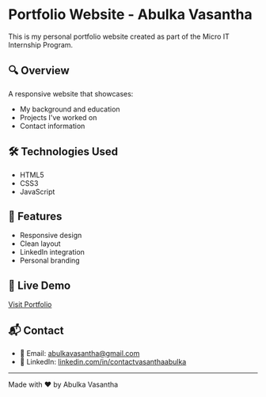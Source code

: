 # Portfolio Website - Abulka Vasantha

This is my personal portfolio website created as part of the Micro IT Internship Program.

## 🔍 Overview
A responsive website that showcases:
- My background and education
- Projects I've worked on
- Contact information

## 🛠️ Technologies Used
- HTML5
- CSS3
- JavaScript

## 📎 Features
- Responsive design
- Clean layout
- LinkedIn integration
- Personal branding

## 🔗 Live Demo
[Visit Portfolio](https://your-github-username.github.io/portfolio-website)

## 📬 Contact
- 📧 Email: abulkavasantha@gmail.com
- 🔗 LinkedIn: [linkedin.com/in/contactvasanthaabulka](https://www.linkedin.com/in/contactvasanthaabulka/)

---

Made with ❤️ by Abulka Vasantha
